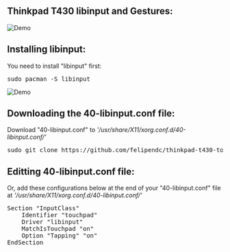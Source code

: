 ## Thinkpad T430 libinput and Gestures:
![Demo](https://i.imgur.com/fiy4FFX.png) <br />
##

## Installing libinput: 

You need to install "libinput" first: <br />
<pre>sudo pacman -S libinput</pre>


![Demo](https://i.imgur.com/yuUWxYF.jpg) <br />
##

## Downloading the 40-libinput.conf file: 

Download "40-libinput.conf" to *'/usr/share/X11/xorg.conf.d/40-libinput.conf/'* <br />

<pre>sudo git clone https://github.com/felipendc/thinkpad-t430-touchpad-libinput.git ~/usr/share/X11/xorg.conf.d/40-libinput.conf/ </pre>


## Editting 40-libinput.conf file:

Or, add these configurations below at the end of your "40-libinput.conf" file at *'/usr/share/X11/xorg.conf.d/40-libinput.conf/'* <br />


<pre>Section "InputClass"
    Identifier "touchpad"
    Driver "libinput"
    MatchIsTouchpad "on"
    Option "Tapping" "on"
EndSection </pre>

